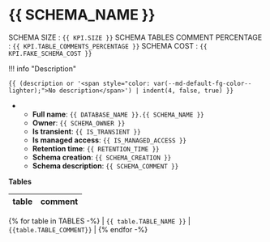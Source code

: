 # {{ SCHEMA_NAME }}

SCHEMA SIZE : `{{ KPI.SIZE }}`
SCHEMA TABLES COMMENT PERCENTAGE : `{{ KPI.TABLE_COMMENTS_PERCENTAGE }}`
SCHEMA COST : `{{ KPI.FAKE_SCHEMA_COST }}`


!!! info "Description"

    {{ (description or '<span style="color: var(--md-default-fg-color--lighter);">No description</span>') | indent(4, false, true) }}

-   - **Full name**: `{{ DATABASE_NAME }}.{{ SCHEMA_NAME }}`
    - **Owner**: `{{ SCHEMA_OWNER }}`
    - **Is transient**: `{{ IS_TRANSIENT }}`
    - **Is managed access**: `{{ IS_MANAGED_ACCESS }}`
    - **Retention time**: `{{ RETENTION_TIME }}`
    - **Schema creation**: `{{ SCHEMA_CREATION }}`
    - **Schema description**: `{{ SCHEMA_COMMENT }}`


**Tables**

| table | comment |
|---|---|
{% for table in TABLES -%}
| `{{ table.TABLE_NAME }}` | `{{table.TABLE_COMMENT}}` |
{% endfor -%}